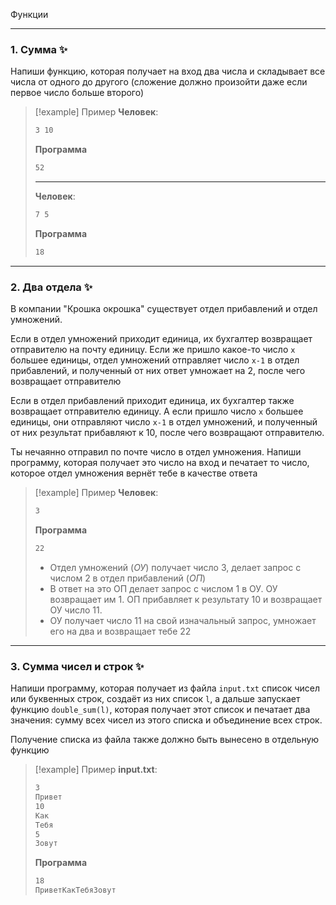 Функции



- - -

### 1. Сумма ✨

Напиши функцию, которая получает на вход два числа и складывает все числа от одного до другого (сложение должно произойти даже если первое число больше второго)

>[!example] Пример
>**Человек**:
>```bash
>3 10
>```
>**Программа**
>```bash
>52
>```
>- - -
>**Человек**:
>```bash
>7 5
>```
>**Программа**
>```bash
>18
>```

- - -

### 2. Два отдела ✨

В компании "Крошка окрошка" существует отдел прибавлений и отдел умножений. 

Если в отдел умножений приходит единица, их бухгалтер возвращает отправителю на почту единицу. Если же пришло какое-то число `x` большее единицы, отдел умножений отправляет число `x-1` в отдел прибавлений, и полученный от них ответ умножает на $2$, после чего возвращает отправителю

Если в отдел прибавлений приходит единица, их бухгалтер также возвращает отправителю единицу. А если пришло число `x` большее единицы, они отправляют число `x-1` в отдел умножений, и полученный от них результат прибавляют к $10$, после чего возвращают отправителю.

Ты нечаянно отправил по почте число в отдел умножения. Напиши программу, которая получает это число на вход и печатает то число, которое отдел умножения вернёт тебе в качестве ответа

>[!example] Пример
>**Человек**:
>```bash
>3
>```
>**Программа**
>```bash
>22
>```
>- Отдел умножений (*ОУ*) получает число $3$, делает запрос с числом $2$ в отдел прибавлений (*ОП*)
>- В ответ на это ОП делает запрос с числом $1$ в ОУ. ОУ возвращает им $1$. ОП прибавляет к результату $10$ и возвращает ОУ число $11$.
>- ОУ получает число $11$ на свой изначальный запрос, умножает его на два и возвращает тебе $22$


- - -

### 3. Сумма чисел и строк ✨

Напиши программу, которая получает из файла `input.txt` список чисел или буквенных строк, создаёт из них список `l`, а дальше запускает функцию `double_sum(l)`, которая получает этот список и печатает два значения: сумму всех чисел из этого списка и объединение всех строк.

Получение списка из файла также должно быть вынесено в отдельную функцию

>[!example] Пример
>**input.txt**:
>```bash
>3
>Привет
>10
>Как
>Тебя
>5
>Зовут
>```
>**Программа**
>```bash
>18
>ПриветКакТебяЗовут
>```